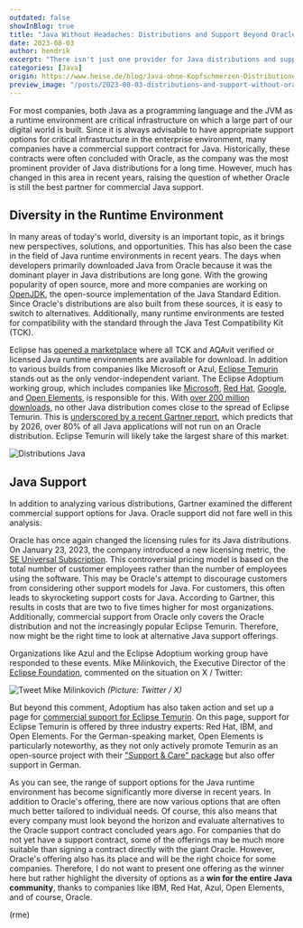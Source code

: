 ```yaml
---
outdated: false
showInBlog: true
title: "Java Without Headaches: Distributions and Support Beyond Oracle"
date: 2023-08-03
author: hendrik
excerpt: "There isn't just one provider for Java distributions and support. Gartner has analyzed the options in a report, and Oracle doesn't fare well."
categories: [Java]
origin: https://www.heise.de/blog/Java-ohne-Kopfschmerzen-Distributionen-und-Support-jenseits-von-Oracle-9232113.html
preview_image: "/posts/2023-08-03-distributions-and-support-without-oracle/preview.jpg"
---
```


For most companies, both Java as a programming language and the JVM as a runtime environment are critical infrastructure on which a large part of our digital world is built. Since it is always advisable to have appropriate support options for critical infrastructure in the enterprise environment, many companies have a commercial support contract for Java. Historically, these contracts were often concluded with Oracle, as the company was the most prominent provider of Java distributions for a long time. However, much has changed in this area in recent years, raising the question of whether Oracle is still the best partner for commercial Java support.

## Diversity in the Runtime Environment

In many areas of today's world, diversity is an important topic, as it brings new perspectives, solutions, and opportunities. This has also been the case in the field of Java runtime environments in recent years. The days when developers primarily downloaded Java from Oracle because it was the dominant player in Java distributions are long gone. With the growing popularity of open source, more and more companies are working on [OpenJDK](https://openjdk.org/), the open-source implementation of the Java Standard Edition. Since Oracle's distributions are also built from these sources, it is easy to switch to alternatives. Additionally, many runtime environments are tested for compatibility with the standard through the Java Test Compatibility Kit (TCK).

Eclipse has [opened a marketplace](https://adoptium.net/de/marketplace/) where all TCK and AQAvit verified or licensed Java runtime environments are available for download. In addition to various builds from companies like Microsoft or Azul, [Eclipse Temurin](https://adoptium.net/de/) stands out as the only vendor-independent variant. The Eclipse Adoptium working group, which includes companies like [Microsoft](https://www.microsoft.com/openjdk), [Red Hat](https://www.redhat.com/en), [Google](https://cloud.google.com/java?hl=de), and [Open Elements](https://open-elements.com/), is responsible for this. With [over 200 million downloads](https://dash.adoptium.net/), no other Java distribution comes close to the spread of Eclipse Temurin. This is [underscored by a recent Gartner report](https://www.gartner.com/en/documents/4540799), which predicts that by 2026, over 80% of all Java applications will not run on an Oracle distribution. Eclipse Temurin will likely take the largest share of this market.

![Distributions Java](/posts/2023-08-03-distributions-and-support-without-oracle/distributions.jpeg)

## Java Support

In addition to analyzing various distributions, Gartner examined the different commercial support options for Java. Oracle support did not fare well in this analysis:

Oracle has once again changed the licensing rules for its Java distributions. On January 23, 2023, the company introduced a new licensing metric, the [SE Universal Subscription](https://www.oracle.com/us/corporate/pricing/price-lists/java-se-subscription-pricelist-5028356.pdf). This controversial pricing model is based on the total number of customer employees rather than the number of employees using the software. This may be Oracle's attempt to discourage customers from considering other support models for Java. For customers, this often leads to skyrocketing support costs for Java. According to Gartner, this results in costs that are two to five times higher for most organizations. Additionally, commercial support from Oracle only covers the Oracle distribution and not the increasingly popular Eclipse Temurin. Therefore, now might be the right time to look at alternative Java support offerings.

Organizations like Azul and the Eclipse Adoptium working group have responded to these events. Mike Milinkovich, the Executive Director of the [Eclipse Foundation](https://www.eclipse.org/), commented on the situation on X / Twitter:

![Tweet Mike Milinkovich](/posts/2023-08-03-distributions-and-support-without-oracle/tweet.jpg)
*(Picture: Twitter / X)*

But beyond this comment, Adoptium has also taken action and set up a page for [commercial support for Eclipse Temurin](https://adoptium.net/temurin/commercial-support/). On this page, support for Eclipse Temurin is offered by three industry experts: Red Hat, IBM, and Open Elements. For the German-speaking market, Open Elements is particularly noteworthy, as they not only actively promote Temurin as an open-source project with their ["Support & Care" package](https://open-elements.com/temurin-support/) but also offer support in German.

As you can see, the range of support options for the Java runtime environment has become significantly more diverse in recent years. In addition to Oracle's offering, there are now various options that are often much better tailored to individual needs. Of course, this also means that every company must look beyond the horizon and evaluate alternatives to the Oracle support contract concluded years ago. For companies that do not yet have a support contract, some of the offerings may be much more suitable than signing a contract directly with the giant Oracle. However, Oracle's offering also has its place and will be the right choice for some companies. Therefore, I do not want to present one offering as the winner here but rather highlight the diversity of options as a **win for the entire Java community**, thanks to companies like IBM, Red Hat, Azul, Open Elements, and of course, Oracle.

(rme)